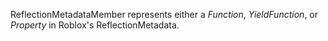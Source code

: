 ReflectionMetadataMember represents either a _Function_, _YieldFunction_, or _Property_ in Roblox's ReflectionMetadata.